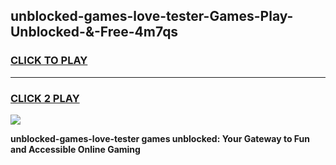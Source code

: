
## unblocked-games-love-tester-Games-Play-Unblocked-&-Free-4m7qs
<h3>
<a href="https://premium76.site?title=unblocked-games-love-tester&ref=24A">CLICK TO PLAY</a></h3>
<hr>

<h3>
<a href="https://premium76.site?title=unblocked-games-love-tester&ref=24A">CLICK 2 PLAY</a>
  
</h3>

<a href="https://premium76.site?title=unblocked-games-love-tester&ref=24A"><img src="https://clearcache.store/games.png"></a>


**unblocked-games-love-tester games unblocked: Your Gateway to Fun and Accessible Online Gaming**
